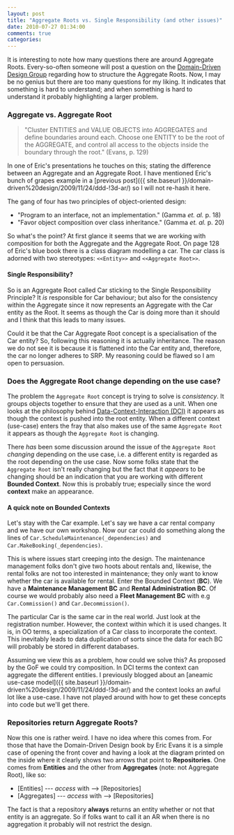 ```yaml
---
layout: post
title: "Aggregate Roots vs. Single Responsibility (and other issues)"
date: 2010-07-27 01:34:00
comments: true
categories: 
---
```


It is interesting to note how many questions there are around Aggregate Roots. Every-so-often someone will post a question on the [Domain-Driven Design Group](http://tech.groups.yahoo.com/group/domaindrivendesign/) regarding how to structure the Aggregate Roots. Now, I may be no genius but there are too many questions for my liking. It indicates that something is hard to understand; and when something is hard to understand it probably highlighting a larger problem.

### Aggregate vs. Aggregate Root

> "Cluster ENTITIES and VALUE OBJECTS into AGGREGATES and define boundaries around each. Choose one ENTITY to be the root of the AGGREGATE, and control all access to the objects inside the boundary through the root." (Evans, p. 129)

In one of Eric's presentations he touches on this; stating the difference between an Aggregate and an Aggregate Root. I have mentioned Eric's bunch of grapes example in a [previous post]({{ site.baseurl }}/domain-driven%20design/2009/11/24/ddd-!3d-ar/) so I will not re-hash it here.

The gang of four has two principles of object-oriented design:


- "Program to an interface, not an implementation." (Gamma *et. al.* p. 18)
- "Favor object composition over class inheritance." (Gamma *et. al.* p. 20)

So what's the point? At first glance it seems that we are working with composition for both the Aggregate and the Aggregate Root. On page 128 of Eric's blue book there is a class diagram modelling a car. The car class is adorned with two stereotypes: `<<Entity>>` and `<<Aggregate Root>>`.

#### Single Responsibility?
So is an Aggregate Root called Car sticking to the Single Responsibility Principle? It *is* responsible for Car behaviour; but also for the consistency within the Aggregate since it now represents an Aggregate with the Car entity as the Root. It seems as though the Car is doing more than it should and I think that this leads to many issues.

Could it be that the Car Aggregate Root concept is a specialisation of the Car entity? So, following this reasoning it is actually inheritance. The reason we do not see it is because it is flattened into the Car entity and, therefore, the car no longer adheres to SRP. My reasoning could be flawed so I am open to persuasion.

### Does the Aggregate Root change depending on the use case?

The problem the `Aggregate Root` concept is trying to solve is *consistency*.  It groups objects together to ensure that they are used as a unit.  When one looks at the philosophy behind [Data-Context-Interaction (DCI)](http://www.artima.com/articles/dci_vision.html) it appears as though the context is pushed into the root entity. When a different context (use-case) enters the fray that also makes use of the same `Aggregate Root` it appears as though the `Aggregate Root` is changing.

There *has* been some discussion around the issue of the `Aggregate Root` *changing* depending on the use case, i.e. a different entity is regarded as the root depending on the use case. Now some folks state that the `Aggregate Root` isn't really changing but the fact that it *appears* to be changing should be an indication that you are working with different **Bounded Context**. Now this is probably true; especially since the word **context** make an appearance.

#### A quick note on Bounded Contexts

Let's stay with the Car example. Let's say we have a car rental company and we have our own workshop. Now our car could do something along the lines of `Car.ScheduleMaintenance(_dependencies)` and `Car.MakeBooking(_dependencies)`.

This is where issues start creeping into the design. The maintenance management folks don't give two hoots about rentals and, likewise, the rental folks are not too interested in maintenance; they only want to know whether the car is available for rental. Enter the Bounded Context (**BC**). We have a **Maintenance Management BC** and **Rental Administration BC**. Of course we would probably also need a **Fleet Management BC** with e.g `Car.Commission()` and `Car.Decommission()`.

The particular Car is the same car in the real world. Just look at the registration number. However, the context within which it is used changes. It is, in OO terms, a specialization of a Car class to incorporate the context. This inevitably leads to data duplication of sorts since the data for each BC will probably be stored in different databases.

Assuming we view this as a problem, how could we solve this? As proposed by the GoF we could try composition. In DCI terms the context can aggregate the different entities. I previously blogged about an [aneamic use-case model]({{ site.baseurl }}/domain-driven%20design/2009/11/24/ddd-!3d-ar/) and the context looks an awful lot like a use-case. I have not played around with how to get these concepts into code but we'll get there.

### Repositories return Aggregate Roots?

Now this one is rather weird. I have no idea where this comes from. For those that have the Domain-Driven Design book by Eric Evans it is a simple case of opening the front cover and having a look at the diagram printed on the inside where it clearly shows two arrows that point to **Repositories**. One comes from **Entities** and the other from **Aggregates** (note: not Aggregate Root), like so:

- [Entities] --- *access* with --> [Repositories]
- [Aggregates] --- *access* with --> [Repositories]

The fact is that a repository **always** returns an entity whether or not that entity is an aggregate. So if folks want to call it an AR when there is no aggregation it probably will not restrict the design.

